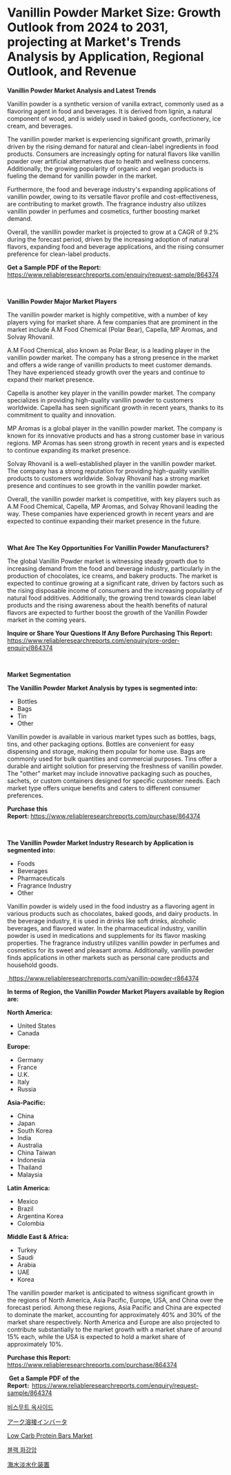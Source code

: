 <p><h1>Vanillin Powder Market Size: Growth Outlook from 2024 to 2031, projecting at Market's Trends Analysis by Application, Regional Outlook, and Revenue</h1></p><p><strong>Vanillin Powder Market Analysis and Latest Trends</strong></p>
<p><p>Vanillin powder is a synthetic version of vanilla extract, commonly used as a flavoring agent in food and beverages. It is derived from lignin, a natural component of wood, and is widely used in baked goods, confectionery, ice cream, and beverages.</p><p>The vanillin powder market is experiencing significant growth, primarily driven by the rising demand for natural and clean-label ingredients in food products. Consumers are increasingly opting for natural flavors like vanillin powder over artificial alternatives due to health and wellness concerns. Additionally, the growing popularity of organic and vegan products is fueling the demand for vanillin powder in the market.</p><p>Furthermore, the food and beverage industry's expanding applications of vanillin powder, owing to its versatile flavor profile and cost-effectiveness, are contributing to market growth. The fragrance industry also utilizes vanillin powder in perfumes and cosmetics, further boosting market demand.</p><p>Overall, the vanillin powder market is projected to grow at a CAGR of 9.2% during the forecast period, driven by the increasing adoption of natural flavors, expanding food and beverage applications, and the rising consumer preference for clean-label products.</p></p>
<p><strong>Get a Sample PDF of the Report:&nbsp;</strong> <a href="https://www.reliableresearchreports.com/enquiry/request-sample/864374">https://www.reliableresearchreports.com/enquiry/request-sample/864374</a></p>
<p>&nbsp;</p>
<p><strong>Vanillin Powder Major Market Players</strong></p>
<p><p>The vanillin powder market is highly competitive, with a number of key players vying for market share. A few companies that are prominent in the market include A.M Food Chemical (Polar Bear), Capella, MP Aromas, and Solvay Rhovanil.</p><p>A.M Food Chemical, also known as Polar Bear, is a leading player in the vanillin powder market. The company has a strong presence in the market and offers a wide range of vanillin products to meet customer demands. They have experienced steady growth over the years and continue to expand their market presence.</p><p>Capella is another key player in the vanillin powder market. The company specializes in providing high-quality vanillin powder to customers worldwide. Capella has seen significant growth in recent years, thanks to its commitment to quality and innovation.</p><p>MP Aromas is a global player in the vanillin powder market. The company is known for its innovative products and has a strong customer base in various regions. MP Aromas has seen strong growth in recent years and is expected to continue expanding its market presence.</p><p>Solvay Rhovanil is a well-established player in the vanillin powder market. The company has a strong reputation for providing high-quality vanillin products to customers worldwide. Solvay Rhovanil has a strong market presence and continues to see growth in the vanillin powder market.</p><p>Overall, the vanillin powder market is competitive, with key players such as A.M Food Chemical, Capella, MP Aromas, and Solvay Rhovanil leading the way. These companies have experienced growth in recent years and are expected to continue expanding their market presence in the future.</p></p>
<p>&nbsp;</p>
<p><strong>What Are The Key Opportunities For Vanillin Powder Manufacturers?</strong></p>
<p><p>The global Vanillin Powder market is witnessing steady growth due to increasing demand from the food and beverage industry, particularly in the production of chocolates, ice creams, and bakery products. The market is expected to continue growing at a significant rate, driven by factors such as the rising disposable income of consumers and the increasing popularity of natural food additives. Additionally, the growing trend towards clean label products and the rising awareness about the health benefits of natural flavors are expected to further boost the growth of the Vanillin Powder market in the coming years.</p></p>
<p><strong>Inquire or Share Your Questions If Any Before Purchasing This Report:</strong> <a href="https://www.reliableresearchreports.com/enquiry/pre-order-enquiry/864374">https://www.reliableresearchreports.com/enquiry/pre-order-enquiry/864374</a></p>
<p>&nbsp;</p>
<p><strong>Market Segmentation</strong></p>
<p><strong>The Vanillin Powder Market Analysis by types is segmented into:</strong></p>
<p><ul><li>Bottles</li><li>Bags</li><li>Tin</li><li>Other</li></ul></p>
<p><p>Vanillin powder is available in various market types such as bottles, bags, tins, and other packaging options. Bottles are convenient for easy dispensing and storage, making them popular for home use. Bags are commonly used for bulk quantities and commercial purposes. Tins offer a durable and airtight solution for preserving the freshness of vanillin powder. The "other" market may include innovative packaging such as pouches, sachets, or custom containers designed for specific customer needs. Each market type offers unique benefits and caters to different consumer preferences.</p></p>
<p><strong>Purchase this Report:&nbsp;</strong><a href="https://www.reliableresearchreports.com/purchase/864374">https://www.reliableresearchreports.com/purchase/864374</a></p>
<p>&nbsp;</p>
<p><strong>The Vanillin Powder Market Industry Research by Application is segmented into:</strong></p>
<p><ul><li>Foods</li><li>Beverages</li><li>Pharmaceuticals</li><li>Fragrance Industry</li><li>Other</li></ul></p>
<p><p>Vanillin powder is widely used in the food industry as a flavoring agent in various products such as chocolates, baked goods, and dairy products. In the beverage industry, it is used in drinks like soft drinks, alcoholic beverages, and flavored water. In the pharmaceutical industry, vanillin powder is used in medications and supplements for its flavor masking properties. The fragrance industry utilizes vanillin powder in perfumes and cosmetics for its sweet and pleasant aroma. Additionally, vanillin powder finds applications in other markets such as personal care products and household goods.</p></p>
<p><a href="https://www.reliableresearchreports.com/vanillin-powder-r864374">&nbsp;https://www.reliableresearchreports.com/vanillin-powder-r864374</a></p>
<p><strong>In terms of Region, the Vanillin Powder Market Players available by Region are:</strong></p>
<p>
    <p> <strong> North America: </strong>
        <ul>
            <li>United States</li>
            <li>Canada</li>
        </ul>
        </p> 
    <p> <strong> Europe: </strong>
        <ul>
            <li>Germany</li>
            <li>France</li>
            <li>U.K.</li>
            <li>Italy</li>
            <li>Russia</li>
        </ul>
        </p> 
    <p> <strong> Asia-Pacific: </strong>
        <ul>
            <li>China</li>
            <li>Japan</li>
            <li>South Korea</li>
            <li>India</li>
            <li>Australia</li>
            <li>China Taiwan</li>
            <li>Indonesia</li>
            <li>Thailand</li>
            <li>Malaysia</li>
        </ul>
        </p> 
    <p> <strong> Latin America: </strong>
        <ul>
            <li>Mexico</li>
            <li>Brazil</li>
            <li>Argentina Korea</li>
            <li>Colombia</li>
        </ul>
        </p> 
    <p> <strong> Middle East & Africa: </strong>
        <ul>
            <li>Turkey</li>
            <li>Saudi</li>
            <li>Arabia</li>
            <li>UAE</li>
            <li>Korea</li>
        </ul>
    </p>
    </p>
<p><p>The vanillin powder market is anticipated to witness significant growth in the regions of North America, Asia Pacific, Europe, USA, and China over the forecast period. Among these regions, Asia Pacific and China are expected to dominate the market, accounting for approximately 40% and 30% of the market share respectively. North America and Europe are also projected to contribute substantially to the market growth with a market share of around 15% each, while the USA is expected to hold a market share of approximately 10%.</p></p>
<p><strong>Purchase this Report: </strong><a href="https://www.reliableresearchreports.com/purchase/864374">https://www.reliableresearchreports.com/purchase/864374</a></p>
<p>&nbsp;<strong>Get a Sample PDF of the Report:&nbsp;&nbsp;</strong><a href="https://www.reliableresearchreports.com/enquiry/request-sample/864374">https://www.reliableresearchreports.com/enquiry/request-sample/864374</a></p>
<p><strong></strong></p>
<p><p><a href="https://github.com/Maeennan456456/Market-Research-Report-List-1/blob/main/438868716725.md">비스무트 옥사이드</a></p><p><a href="https://github.com/NashBeahan2023/Market-Research-Report-List-1/blob/main/415798618235.md">アーク溶接インバータ</a></p><p><a href="https://github.com/redneck06/Market-Research-Report-List-2/blob/main/low-carb-protein-bars-market.md">Low Carb Protein Bars Market</a></p><p><a href="https://github.com/royErdmtyan906778/Market-Research-Report-List-1/blob/main/441853216726.md">블랙 화강암</a></p><p><a href="https://github.com/ppmazlotr77499/Market-Research-Report-List-1/blob/main/809772218236.md">海水淡水化装置</a></p></p>